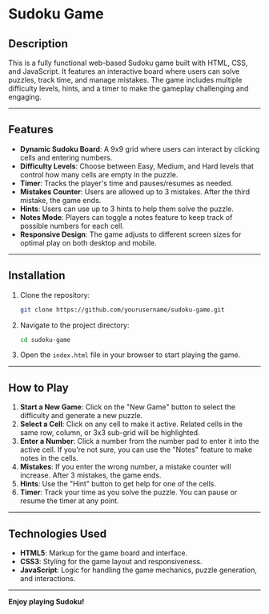 # Sudoku Game

## Description
This is a fully functional web-based Sudoku game built with HTML, CSS, and JavaScript. It features an interactive board where users can solve puzzles, track time, and manage mistakes. The game includes multiple difficulty levels, hints, and a timer to make the gameplay challenging and engaging.

---

## Features

- **Dynamic Sudoku Board**: A 9x9 grid where users can interact by clicking cells and entering numbers.
- **Difficulty Levels**: Choose between Easy, Medium, and Hard levels that control how many cells are empty in the puzzle.
- **Timer**: Tracks the player's time and pauses/resumes as needed.
- **Mistakes Counter**: Users are allowed up to 3 mistakes. After the third mistake, the game ends.
- **Hints**: Users can use up to 3 hints to help them solve the puzzle.
- **Notes Mode**: Players can toggle a notes feature to keep track of possible numbers for each cell.
- **Responsive Design**: The game adjusts to different screen sizes for optimal play on both desktop and mobile.

---

## Installation

1. Clone the repository:
    ```bash
    git clone https://github.com/yourusername/sudoku-game.git
    ```

2. Navigate to the project directory:
    ```bash
    cd sudoku-game
    ```

3. Open the `index.html` file in your browser to start playing the game.

---

## How to Play

1. **Start a New Game**: Click on the "New Game" button to select the difficulty and generate a new puzzle.
2. **Select a Cell**: Click on any cell to make it active. Related cells in the same row, column, or 3x3 sub-grid will be highlighted.
3. **Enter a Number**: Click a number from the number pad to enter it into the active cell. If you're not sure, you can use the "Notes" feature to make notes in the cells.
4. **Mistakes**: If you enter the wrong number, a mistake counter will increase. After 3 mistakes, the game ends.
5. **Hints**: Use the "Hint" button to get help for one of the cells.
6. **Timer**: Track your time as you solve the puzzle. You can pause or resume the timer at any point.

---

## Technologies Used

- **HTML5**: Markup for the game board and interface.
- **CSS3**: Styling for the game layout and responsiveness.
- **JavaScript**: Logic for handling the game mechanics, puzzle generation, and interactions.

---

**Enjoy playing Sudoku!**